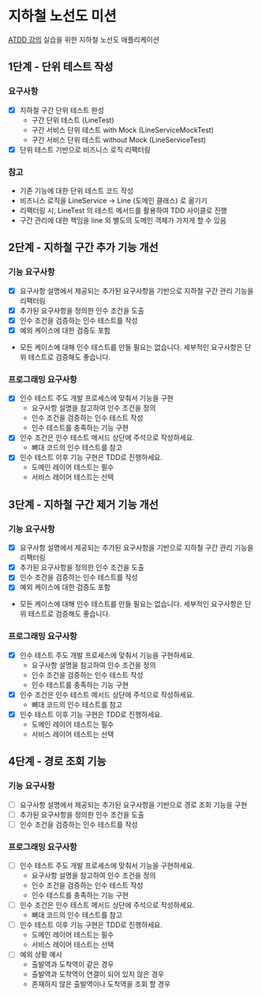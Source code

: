 # 지하철 노선도 미션
[ATDD 강의](https://edu.nextstep.camp/c/R89PYi5H) 실습을 위한 지하철 노선도 애플리케이션

## 1단계 - 단위 테스트 작성
### 요구사항
- [x] 지하철 구간 단위 테스트 완성
  - 구간 단위 테스트 (LineTest)
  - 구간 서비스 단위 테스트 with Mock (LineServiceMockTest)
  - 구간 서비스 단위 테스트 without Mock (LineServiceTest)
- [x] 단위 테스트 기반으로 비즈니스 로직 리팩터링

### 참고
- 기존 기능에 대한 단위 테스트 코드 작성
- 비즈니스 로직을 LineService -> Line (도메인 클래스) 로 옮기기
- 리팩터링 시, LineTest 의 테스트 메서드를 활용하여 TDD 사이클로 진행
- 구간 관리에 대한 책임을 line 외 별도의 도메인 객체가 가지게 할 수 있음

## 2단계 - 지하철 구간 추가 기능 개선
### 기능 요구사항
- [x] 요구사항 설명에서 제공되는 추가된 요구사항을 기반으로 지하철 구간 관리 기능을 리팩터링
- [x] 추가된 요구사항을 정의한 인수 조건을 도출
- [x] 인수 조건을 검증하는 인수 테스트를 작성
- [x] 예외 케이스에 대한 검증도 포함
- 모든 케이스에 대해 인수 테스트를 만들 필요는 없습니다. 세부적인 요구사항은 단위 테스트로 검증해도 좋습니다.
### 프로그래밍 요구사항
- [x] 인수 테스트 주도 개발 프로세스에 맞춰서 기능을 구현
  - 요구사항 설명을 참고하여 인수 조건을 정의
  - 인수 조건을 검증하는 인수 테스트 작성
  - 인수 테스트를 충족하는 기능 구현
- [x] 인수 조건은 인수 테스트 메서드 상단에 주석으로 작성하세요.
  - 뼈대 코드의 인수 테스트를 참고
- [x] 인수 테스트 이후 기능 구현은 TDD로 진행하세요.
  - 도메인 레이어 테스트는 필수
  - 서비스 레이어 테스트는 선택

## 3단계 - 지하철 구간 제거 기능 개선
### 기능 요구사항
- [x] 요구사항 설명에서 제공되는 추가된 요구사항을 기반으로 지하철 구간 관리 기능을 리팩터링
- [x] 추가된 요구사항을 정의한 인수 조건을 도출
- [x] 인수 조건을 검증하는 인수 테스트를 작성
- [x] 예외 케이스에 대한 검증도 포함
- 모든 케이스에 대해 인수 테스트를 만들 필요는 없습니다. 세부적인 요구사항은 단위 테스트로 검증해도 좋습니다.
### 프로그래밍 요구사항
- [x] 인수 테스트 주도 개발 프로세스에 맞춰서 기능을 구현하세요.
  - 요구사항 설명을 참고하여 인수 조건을 정의
  - 인수 조건을 검증하는 인수 테스트 작성
  - 인수 테스트를 충족하는 기능 구현
- [x] 인수 조건은 인수 테스트 메서드 상단에 주석으로 작성하세요.
  - 뼈대 코드의 인수 테스트를 참고
- [x] 인수 테스트 이후 기능 구현은 TDD로 진행하세요.
  - 도메인 레이어 테스트는 필수
  - 서비스 레이어 테스트는 선택

## 4단계 - 경로 조회 기능
### 기능 요구사항
- [ ] 요구사항 설명에서 제공되는 추가된 요구사항을 기반으로 경로 조회 기능을 구현
- [ ] 추가된 요구사항을 정의한 인수 조건을 도출
- [ ] 인수 조건을 검증하는 인수 테스트를 작성
### 프로그래밍 요구사항
- [ ] 인수 테스트 주도 개발 프로세스에 맞춰서 기능을 구현하세요.
  - 요구사항 설명을 참고하여 인수 조건을 정의
  - 인수 조건을 검증하는 인수 테스트 작성
  - 인수 테스트를 충족하는 기능 구현
- [ ] 인수 조건은 인수 테스트 메서드 상단에 주석으로 작성하세요.
  - 뼈대 코드의 인수 테스트를 참고
- [ ] 인수 테스트 이후 기능 구현은 TDD로 진행하세요.
  - 도메인 레이어 테스트는 필수
  - 서비스 레이어 테스트는 선택
- [ ] 예외 상황 예시
  - 출발역과 도착역이 같은 경우
  - 출발역과 도착역이 연결이 되어 있지 않은 경우
  - 존재하지 않은 출발역이나 도착역을 조회 할 경우
